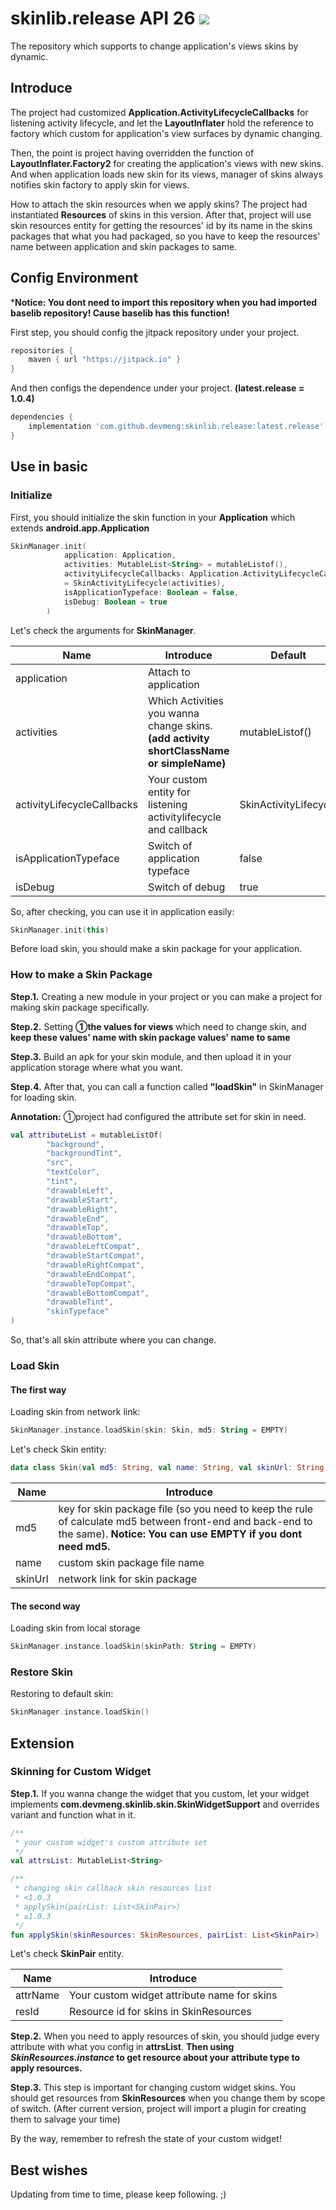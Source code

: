 # skinlib.release  API 26 [![](https://jitpack.io/v/devmeng/skinlib.release.svg)](https://jitpack.io/#devmeng/skinlib.release) 

The repository which supports to change application's views skins by dynamic.

## Introduce

The project had customized **Application.ActivityLifecycleCallbacks** for listening activity lifecycle, and let the **LayoutInflater** hold the reference to factory which custom for application's view surfaces by dynamic changing. 

Then, the point is project having overridden the function of **LayoutInflater.Factory2** for creating the application's views with new skins. And when application loads new skin for its views, manager of skins always notifies skin factory to apply skin for views.

How to attach the skin resources when we apply skins? The project had instantiated **Resources** of skins in this version. After that, project will use skin resources entity for getting the resources' id by its name in the skins packages that what you had packaged, so you have to keep the resources' name between application and skin packages to same.

## Config Environment

***Notice: You dont need to import this repository when you had imported baselib repository! Cause baselib has this function!**

First step, you should config the jitpack repository under your project.

```groovy
repositories {
    maven { url "https://jitpack.io" }
}
```

And then configs the dependence under your project. **(latest.release = 1.0.4)**

```groovy
dependencies {
    implementation 'com.github.devmeng:skinlib.release:latest.release'
}
```

## Use in basic

### Initialize

First, you should initialize the skin function in your **Application** which extends **android.app.Application**

```kotlin
SkinManager.init(
            application: Application,
   			activities: MutableList<String> = mutableListof(),
            activityLifecycleCallbacks: Application.ActivityLifecycleCallbacks
            = SkinActivityLifecycle(activities),
            isApplicationTypeface: Boolean = false,
            isDebug: Boolean = true
        )
```

Let's check the arguments for **SkinManager**.

| Name                       | Introduce                                                    | Default               | Version |
| -------------------------- | ------------------------------------------------------------ | --------------------- | ------- |
| application                | Attach to application                                        |                       |         |
| activities                 | Which Activities you wanna change skins. **(add activity shortClassName or simpleName)** | mutableListof()       | ＞1.0.4 |
| activityLifecycleCallbacks | Your custom entity for listening activitylifecycle and callback | SkinActivityLifecycle |         |
| isApplicationTypeface      | Switch of application typeface                               | false                 |         |
| isDebug                    | Switch of debug                                              | true                  |         |

So, after checking, you can use it in application easily:

```kotlin
SkinManager.init(this)
```

Before load skin, you should make a skin package for your application.

### How to make a Skin Package

**Step.1.** Creating a new module in your project or you can make a project for making skin package specifically.

**Step.2.** Setting **①the values for views** which need to change skin, and **keep these values' name with skin package values' name to same**

**Step.3.** Build an apk for your skin module, and then upload it in your application storage where what you want.

**Step.4.** After that, you can call a function called **"loadSkin"** in SkinManager for loading skin.

**Annotation:** ①project had configured the attribute set for skin in need.

```kotlin
val attributeList = mutableListOf(
        "background",
        "backgroundTint",
        "src",
        "textColor",
        "tint",
        "drawableLeft",
        "drawableStart",
        "drawableRight",
        "drawableEnd",
        "drawableTop",
        "drawableBottom",
        "drawableLeftCompat",
        "drawableStartCompat",
        "drawableRightCompat",
        "drawableEndCompat",
        "drawableTopCompat",
        "drawableBottomCompat",
        "drawableTint",
        "skinTypeface"
)
```

So, that's all skin attribute where you can change.

### Load Skin

#### The first way

Loading skin from network link:

```kotlin
SkinManager.instance.loadSkin(skin: Skin, md5: String = EMPTY)
```

Let's check Skin entity:

```kotlin
data class Skin(val md5: String, val name: String, val skinUrl: String)
```

| Name    | Introduce                                                    |
| ------- | ------------------------------------------------------------ |
| md5     | key for skin package file (so you need to keep the rule of calculate md5 between front-end and back-end to the same). **Notice: You can use EMPTY if you dont need md5.** |
| name    | custom skin package file name                                |
| skinUrl | network link for skin package                                |

#### The second way

Loading skin from local storage

```kotlin
SkinManager.instance.loadSkin(skinPath: String = EMPTY)
```

### Restore Skin

Restoring to default skin:

```kotlin
SkinManager.instance.loadSkin()
```

## Extension

### Skinning for Custom Widget

**Step.1.** If you wanna change the widget that you custom, let your widget implements **com.devmeng.skinlib.skin.SkinWidgetSupport** and overrides variant and function what in it.

```kotlin
/**
 * your custom widget's custom attribute set
 */
val attrsList: MutableList<String>

/**
 * changing skin callback skin resources list
 * <1.0.3
 * applySkin(pairList: List<SkinPair>)
 * ≥1.0.3 
 */
fun applySkin(skinResources: SkinResources, pairList: List<SkinPair>)
```

Let's check **SkinPair** entity.

| Name     | Introduce                                   |
| -------- | ------------------------------------------- |
| attrName | Your custom widget attribute name for skins |
| resId    | Resource id for skins in SkinResources      |

**Step.2.** When you need to apply resources of skin, you should judge every attribute with what you config in **attrsList**. **Then using *SkinResources.instance* to get resource about your attribute type to apply resources.**

**Step.3.** This step is important for changing custom widget skins. You should get resources from **SkinResources** when you change them by scope of switch. (After current version, project will import a plugin for creating them to salvage your time)

By the way, remember to refresh the state of your custom widget!

## Best wishes

Updating from time to time, please keep following. ;)

